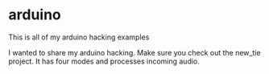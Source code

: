 # arduino
This is all of my arduino hacking examples

I wanted to share my arduino hacking.
Make sure you check out the new_tie project. 
It has four modes and processes incoming audio.
